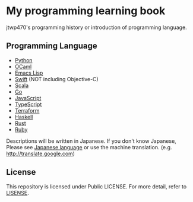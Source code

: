 # My programming learning book
jtwp470's programming history or introduction of programming language.

## Programming Language

* [Python](./python)
* [OCaml](./ocaml)
* [Emacs Lisp](./elisp)
* [Swift](./swift) (NOT including Objective-C)
* [Scala](./scala)
* [Go](./golang)
* [JavaScript](./javascript)
* [TypeScript](./typescript)
* [Terraform](./terraform)
* [Haskell](./haskell)
* [Rust](./rust)
* [Ruby](./ruby)

Descriptions will be written in Japanese. If you don't know Japanese, Please see [Japanese language](http://en.wikipedia.org/wiki/Japanese_language) or use the machine translation. (e.g. http://translate.google.com)

## License
This repository is licensed under Public LICENSE. For more detail, refer to [LISENSE](./LICENSE).
